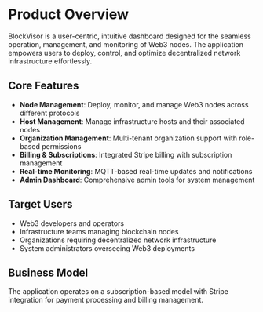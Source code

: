 # Product Overview

BlockVisor is a user-centric, intuitive dashboard designed for the seamless operation, management, and monitoring of Web3 nodes. The application empowers users to deploy, control, and optimize decentralized network infrastructure effortlessly.

## Core Features

- **Node Management**: Deploy, monitor, and manage Web3 nodes across different protocols
- **Host Management**: Manage infrastructure hosts and their associated nodes
- **Organization Management**: Multi-tenant organization support with role-based permissions
- **Billing & Subscriptions**: Integrated Stripe billing with subscription management
- **Real-time Monitoring**: MQTT-based real-time updates and notifications
- **Admin Dashboard**: Comprehensive admin tools for system management

## Target Users

- Web3 developers and operators
- Infrastructure teams managing blockchain nodes
- Organizations requiring decentralized network infrastructure
- System administrators overseeing Web3 deployments

## Business Model

The application operates on a subscription-based model with Stripe integration for payment processing and billing management.